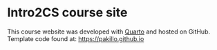 # Intro2CS course site

This course website was developed with [Quarto](https://quarto.org) and hosted on GitHub. Template code found at: https://pakillo.github.io

